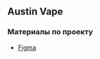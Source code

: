 ## Austin Vape

### Материалы по проекту

- [Figma](https://www.figma.com/file/OyevSLXU4AEjC0yVBTUVts/Austin-Vape-and-Smoke?node-id=190%3A0)
